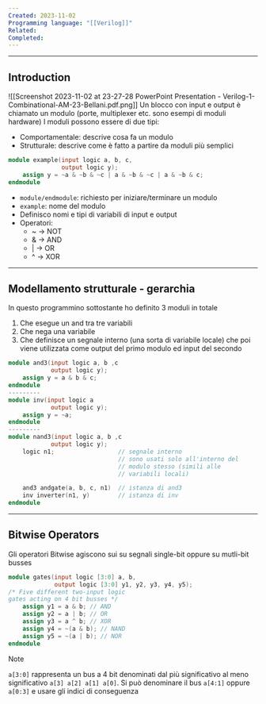 ```yaml
---
Created: 2023-11-02
Programming language: "[[Verilog]]"
Related: 
Completed:
---
```

---
## Introduction
![[Screenshot 2023-11-02 at 23-27-28 PowerPoint Presentation - Verilog-1-Combinational-AM-23-Bellani.pdf.png]]
Un blocco con input e output è chiamato un modulo (porte, multiplexer etc. sono esempi di moduli hardware)
I moduli possono essere di due tipi:
- Comportamentale: descrive cosa fa un modulo
- Strutturale: descrive come è fatto a partire da moduli più semplici

```verilog
module example(input logic a, b, c,
               output logic y);
	assign y = ~a & ~b & ~c | a & ~b & ~c | a & ~b & c;
endmodule
```
- `module/endmodule`: richiesto per iniziare/terminare un modulo
- `example`: nome del modulo
- Definisco nomi e tipi di variabili di input e output
- Operatori:
	- ~ → NOT
	- & → AND
	- | → OR
	- ^ → XOR

---
## Modellamento strutturale - gerarchia
In questo programmino sottostante ho definito 3 moduli in totale
1. Che esegue un and tra tre variabili
2. Che nega una variabile
3. Che definisce un segnale interno (una sorta di variabile locale) che poi viene utilizzata come output del primo modulo ed input del secondo

```verilog
module and3(input logic a, b ,c
		    output logic y);
	assign y = a & b & c;
endmodule
---------
module inv(input logic a
		    output logic y);
	assign y = ~a;
endmodule
---------
module nand3(input logic a, b ,c
		    output logic y);
	logic n1;                  // segnale interno
							   // sono usati solo all'interno del
							   // modulo stesso (simili alle
							   // variabili locali)

	and3 andgate(a, b, c, n1)  // istanza di and3
	inv inverter(n1, y)        // istanza di inv
endmodule
```

---
## Bitwise Operators
Gli operatori Bitwise agiscono sui su segnali single-bit oppure su mutli-bit busses

```verilog
module gates(input logic [3:0] a, b,
			 output logic [3:0] y1, y2, y3, y4, y5);
/* Five different two-input logic
gates acting on 4 bit busses */
	assign y1 = a & b; // AND
	assign y2 = a | b; // OR
	assign y3 = a ^ b; // XOR
	assign y4 = ~(a & b); // NAND
	assign y5 = ~(a | b); // NOR
endmodule
```

> [!NOTE]
> `a[3:0]` rappresenta un bus a 4 bit denominati dal più significativo al meno significativo `a[3] a[2] a[1] a[0]`. Si può denominare il bus `a[4:1]` oppure `a[0:3]` e usare gli indici di conseguenza
